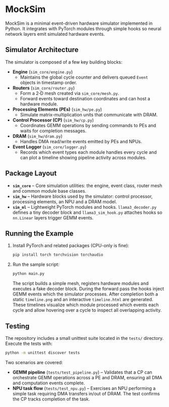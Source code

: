 # MockSim

MockSim is a minimal event-driven hardware simulator implemented in Python. It integrates with PyTorch modules through simple hooks so neural network layers emit simulated hardware events.

## Simulator Architecture

The simulator is composed of a few key building blocks:

* **Engine** (`sim_core/engine.py`)
  * Maintains the global cycle counter and delivers queued `Event` objects in timestamp order.
* **Routers** (`sim_core/router.py`)
  * Form a 2‑D mesh created via `sim_core/mesh.py`.
  * Forward events toward destination coordinates and can host a hardware module.
* **Processing Elements (PEs)** (`sim_hw/pe.py`)
  * Simulate matrix-multiplication units that communicate with DRAM.
* **Control Processor (CP)** (`sim_hw/cp.py`)
  * Coordinates GEMM operations by sending commands to PEs and waits for completion messages.
* **DRAM** (`sim_hw/dram.py`)
  * Handles DMA read/write events emitted by PEs and NPUs.
* **Event Logger** (`sim_core/logger.py`)
  * Records which event types each module handles every cycle and can plot a
    timeline showing pipeline activity across modules.

## Package Layout

* **`sim_core`** – Core simulation utilities: the engine, event class, router mesh and common module base classes.
* **`sim_hw`** – Hardware blocks used by the simulator: control processor, processing elements, an NPU and a DRAM model.
* **`sim_ml`** – Lightweight PyTorch modules and hooks. `llama3_decoder.py` defines a tiny decoder block and `llama3_sim_hook.py` attaches hooks so `nn.Linear` layers trigger GEMM events.

## Running the Example

1. Install PyTorch and related packages (CPU-only is fine):
   ```bash
   pip install torch torchvision torchaudio
   ```
2. Run the sample script:
   ```bash
   python main.py
   ```
   The script builds a simple mesh, registers hardware modules and executes a fake decoder block. During the forward pass the hooks inject GEMM events which the simulator processes. After completion both a static `timeline.png` and an interactive `timeline.html` are generated. These timelines visualize which module processed which events each cycle and allow hovering over a cycle to inspect all overlapping activity.

## Testing

The repository includes a small unittest suite located in the `tests/` directory. Execute the tests with:
```bash
python -m unittest discover tests
```
Two scenarios are covered:

* **GEMM pipeline** (`tests/test_pipeline.py`) – Validates that a CP can orchestrate GEMM operations across a PE and DRAM, ensuring all DMA and computation events complete.
* **NPU task flow** (`tests/test_npu.py`) – Exercises an NPU performing a simple task requiring DMA transfers in/out of DRAM. The test confirms the CP tracks completion of the task.

